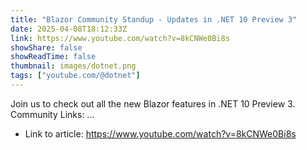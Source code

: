 ```yaml
---
title: "Blazor Community Standup - Updates in .NET 10 Preview 3"
date: 2025-04-08T18:12:33Z
link: https://www.youtube.com/watch?v=8kCNWe0Bi8s
showShare: false
showReadTime: false
thumbnail: images/dotnet.png
tags: ["youtube.com/@dotnet"]
---
```

Join us to check out all the new Blazor features in .NET 10 Preview 3. Community Links: ...

- Link to article: https://www.youtube.com/watch?v=8kCNWe0Bi8s